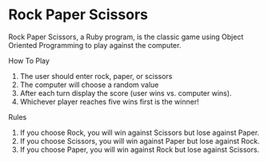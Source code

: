 # Rock Paper Scissors
Rock Paper Scissors, a Ruby program, is the classic game using Object Oriented Programming to play against the computer. <br />


How To Play
1. The user should enter rock, paper, or scissors 
2. The computer will choose a random value
3. After each turn display the score (user wins vs. computer wins).
4. Whichever player reaches five wins first is the winner!

Rules
1. If you choose Rock, you will win against Scissors but lose against Paper. 
2. If you choose Scissors, you will win against Paper but lose against Rock. 
3. If you choose Paper, you will win against Rock but lose against Scissors.
